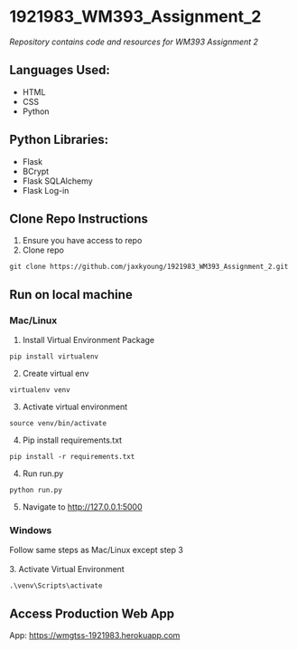 # 1921983_WM393_Assignment_2
*Repository contains code and resources for WM393 Assignment 2*

## Languages Used:
- HTML
- CSS
- Python

## Python Libraries:
- Flask
- BCrypt
- Flask SQLAlchemy
- Flask Log-in

## Clone Repo Instructions
1. Ensure you have access to repo
2. Clone repo
```
git clone https://github.com/jaxkyoung/1921983_WM393_Assignment_2.git
```

## Run on local machine
### Mac/Linux
1. Install Virtual Environment Package
```
pip install virtualenv
```
2. Create virtual env
```
virtualenv venv
```
3. Activate virtual environment
```
source venv/bin/activate
```
4. Pip install requirements.txt
```
pip install -r requirements.txt
```
4. Run run.py
```
python run.py
```
5. Navigate to http://127.0.0.1:5000

### Windows
Follow same steps as Mac/Linux except step 3\
\
3. Activate Virtual Environment
```
.\venv\Scripts\activate
```

## Access Production Web App
App: https://wmgtss-1921983.herokuapp.com
